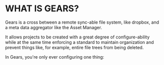 <!-- @CenterHeader clear skip -->
# WHAT IS GEARS?

<!-- @Prompt -->
Gears is a cross between a remote sync-able file system, like dropbox, and a meta data aggregator like the Asset Manager.

It allows projects to be created with a great degree of configure-ability while at the same time enforcing a standard to maintain organization and prevent things like, for example, entire file trees from being deleted.

In Gears, you're only ever configuring one thing:
